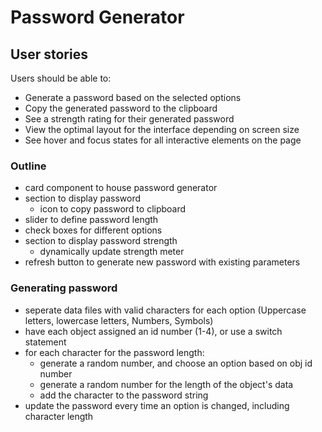 # Password Generator

## User stories

Users should be able to:

- Generate a password based on the selected options
- Copy the generated password to the clipboard
- See a strength rating for their generated password
- View the optimal layout for the interface depending on screen size
- See hover and focus states for all interactive elements on the page

### Outline

- card component to house password generator
- section to display password
  - icon to copy password to clipboard
- slider to define password length
- check boxes for different options
- section to display password strength
  - dynamically update strength meter
- refresh button to generate new password with existing parameters

### Generating password

- seperate data files with valid characters for each option (Uppercase letters, lowercase letters, Numbers, Symbols)
- have each object assigned an id number (1-4), or use a switch statement
- for each character for the password length:
  - generate a random number, and choose an option based on obj id number
  - generate a random number for the length of the object's data
  - add the character to the password string
- update the password every time an option is changed, including character length
